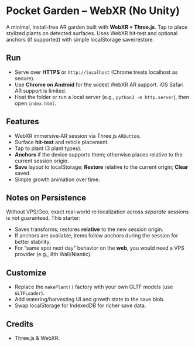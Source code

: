# Pocket Garden – WebXR (No Unity)

A minimal, install‑free AR garden built with **WebXR + Three.js**. Tap to place stylized plants on detected surfaces. Uses WebXR hit‑test and optional anchors (if supported) with simple localStorage save/restore.

## Run
- Serve over **HTTPS** or `http://localhost` (Chrome treats localhost as secure).
- Use **Chrome on Android** for the widest WebXR AR support. iOS Safari AR support is limited.
- Host the folder or run a local server (e.g., `python3 -m http.server`), then open `index.html`.

## Features
- WebXR immersive‑AR session via Three.js `ARButton`.
- Surface **hit‑test** and reticle placement.
- Tap to plant (3 plant types).
- **Anchors** if the device supports them; otherwise places relative to the current session origin.
- **Save** layout to localStorage; **Restore** relative to the current origin; **Clear** saved.
- Simple growth animation over time.

## Notes on Persistence
Without VPS/Geo, exact real‑world re‑localization across *separate* sessions is not guaranteed.
This starter:
- Saves transforms; restores **relative** to the new session origin.
- If anchors are available, items follow anchors during the session for better stability.
- For “same spot next day” behavior on the **web**, you would need a VPS provider (e.g., 8th Wall/Niantic).

## Customize
- Replace the `makePlant()` factory with your own GLTF models (use `GLTFLoader`).
- Add watering/harvesting UI and growth state to the save blob.
- Swap localStorage for IndexedDB for richer save data.

## Credits
- Three.js & WebXR.
